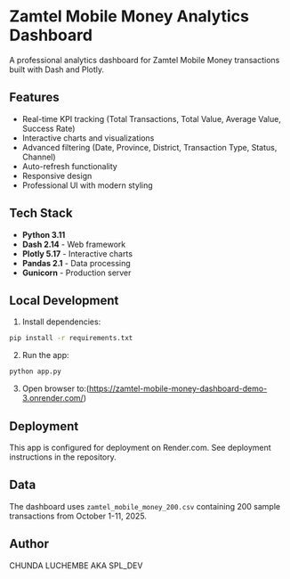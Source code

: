 # Zamtel Mobile Money Analytics Dashboard

A professional analytics dashboard for Zamtel Mobile Money transactions built with Dash and Plotly.

## Features

-  Real-time KPI tracking (Total Transactions, Total Value, Average Value, Success Rate)
-  Interactive charts and visualizations
- Advanced filtering (Date, Province, District, Transaction Type, Status, Channel)
- Auto-refresh functionality
-  Responsive design
-  Professional UI with modern styling

## Tech Stack

- **Python 3.11**
- **Dash 2.14** - Web framework
- **Plotly 5.17** - Interactive charts
- **Pandas 2.1** - Data processing
- **Gunicorn** - Production server

## Local Development

1. Install dependencies:
```bash
pip install -r requirements.txt
```

2. Run the app:
```bash
python app.py
```

3. Open browser to:(https://zamtel-mobile-money-dashboard-demo-3.onrender.com/)

## Deployment

This app is configured for deployment on Render.com. See deployment instructions in the repository.

## Data

The dashboard uses `zamtel_mobile_money_200.csv` containing 200 sample transactions from October 1-11, 2025.

## Author

CHUNDA LUCHEMBE AKA SPL_DEV
